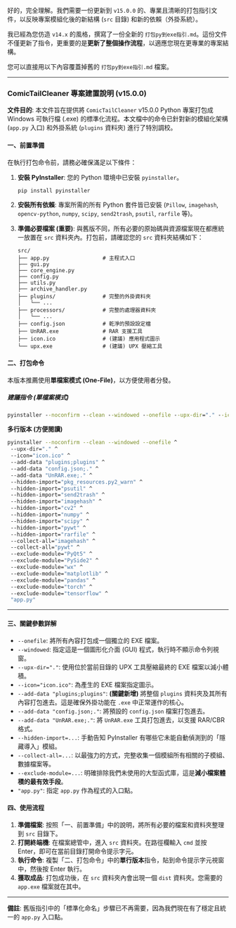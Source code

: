 好的，完全理解。我們需要一份更新到 `v15.0.0` 的、專業且清晰的打包指引文件，以反映專案模組化後的新結構 (`src` 目錄) 和新的依賴（外掛系統）。

我已經為您仿造 `v14.x` 的風格，撰寫了一份全新的 `打包py到exe指引.md`。這份文件不僅更新了指令，更重要的是**更新了整個操作流程**，以適應您現在更專業的專案結構。

您可以直接用以下內容覆蓋掉舊的 `打包py到exe指引.md` 檔案。

---

### **ComicTailCleaner 專案建置說明 (v15.0.0)**

**文件目的**: 本文件旨在提供將 `ComicTailCleaner` v15.0.0 Python 專案打包成 Windows 可執行檔 (.exe) 的標準化流程。本文檔中的命令已針對新的模組化架構 (`app.py` 入口) 和外掛系統 (`plugins` 資料夾) 進行了特別調校。

#### **一、前置準備**

在執行打包命令前，請務必確保滿足以下條件：

1.  **安裝 PyInstaller**: 您的 Python 環境中已安裝 `pyinstaller`。
    ```cmd
    pip install pyinstaller
    ```
2.  **安裝所有依賴**: 專案所需的所有 Python 套件皆已安裝 (`Pillow`, `imagehash`, `opencv-python`, `numpy`, `scipy`, `send2trash`, `psutil`, `rarfile` 等)。

3.  **準備必要檔案 (重要)**:
    與舊版不同，所有必要的原始碼與資源檔案現在都應統一放置在 `src` 資料夾內。打包前，請確認您的 `src` 資料夾結構如下：
    ```
    src/
    ├── app.py                 # 主程式入口
    ├── gui.py
    ├── core_engine.py
    ├── config.py
    ├── utils.py
    ├── archive_handler.py
    ├── plugins/               # 完整的外掛資料夾
    │   └── ...
    ├── processors/            # 完整的處理器資料夾
    │   └── ...
    ├── config.json            # 乾淨的預設設定檔
    ├── UnRAR.exe              # RAR 支援工具
    ├── icon.ico               # (建議) 應用程式圖示
    └── upx.exe                # (建議) UPX 壓縮工具
    ```

#### **二、打包命令**

本版本推薦使用**單檔案模式 (One-File)**，以方便使用者分發。

##### **建議指令 (單檔案模式)**

```cmd
pyinstaller --noconfirm --clean --windowed --onefile --upx-dir="." --icon="icon.ico" --add-data "plugins;plugins" --add-data "config.json;." --add-data "UnRAR.exe;." --hidden-import="pkg_resources.py2_warn" --hidden-import="psutil" --hidden-import="send2trash" --hidden-import="imagehash" --hidden-import="cv2" --hidden-import="numpy" --hidden-import="scipy" --hidden-import="pywt" --hidden-import="rarfile" --collect-all="imagehash" --collect-all="pywt" --exclude-module="PyQt5" --exclude-module="PySide2" --exclude-module="wx" --exclude-module="matplotlib" --exclude-module="pandas" --exclude-module="torch" --exclude-module="tensorflow" "app.py"
```

**多行版本 (方便閱讀)**
```bash
pyinstaller --noconfirm --clean --windowed --onefile ^
 --upx-dir="." ^
 --icon="icon.ico" ^
 --add-data "plugins;plugins" ^
 --add-data "config.json;." ^
 --add-data "UnRAR.exe;." ^
 --hidden-import="pkg_resources.py2_warn" ^
 --hidden-import="psutil" ^
 --hidden-import="send2trash" ^
 --hidden-import="imagehash" ^
 --hidden-import="cv2" ^
 --hidden-import="numpy" ^
 --hidden-import="scipy" ^
 --hidden-import="pywt" ^
 --hidden-import="rarfile" ^
 --collect-all="imagehash" ^
 --collect-all="pywt" ^
 --exclude-module="PyQt5" ^
 --exclude-module="PySide2" ^
 --exclude-module="wx" ^
 --exclude-module="matplotlib" ^
 --exclude-module="pandas" ^
 --exclude-module="torch" ^
 --exclude-module="tensorflow" ^
 "app.py"
```

---

#### **三、關鍵參數詳解**

*   `--onefile`: 將所有內容打包成一個獨立的 EXE 檔案。
*   `--windowed`: 指定這是一個圖形化介面 (GUI) 程式，執行時不顯示命令列視窗。
*   `--upx-dir="."`: 使用位於當前目錄的 UPX 工具壓縮最終的 EXE 檔案以減小體積。
*   `--icon="icon.ico"`: 為產生的 EXE 檔案指定圖示。
*   `--add-data "plugins;plugins"`: **(關鍵新增)** 將整個 `plugins` 資料夾及其所有內容打包進去。這是確保外掛功能在 `.exe` 中正常運作的核心。
*   `--add-data "config.json;."`: 將預設的 `config.json` 檔案打包進去。
*   `--add-data "UnRAR.exe;."`: 將 `UnRAR.exe` 工具打包進去，以支援 RAR/CBR 格式。
*   `--hidden-import=...`: 手動告知 PyInstaller 有哪些它未能自動偵測到的「隱藏導入」模組。
*   `--collect-all=...`: 以最強力的方式，完整收集一個模組所有相關的子模組、數據檔案等。
*   `--exclude-module=...`: 明確排除我們未使用的大型函式庫，這是**減小檔案體積的最有效手段**。
*   `"app.py"`: 指定 `app.py` 作為程式的入口點。

#### **四、使用流程**

1.  **準備檔案**: 按照「一、前置準備」中的說明，將所有必要的檔案和資料夾整理到 `src` 目錄下。
2.  **打開終端機**: 在檔案總管中，進入 `src` 資料夾。在路徑欄輸入 `cmd` 並按 Enter，即可在當前目錄打開命令提示字元。
3.  **執行命令**: 複製「二、打包命令」中的**單行版本**指令，貼到命令提示字元視窗中，然後按 Enter 執行。
4.  **獲取成品**: 打包成功後，在 `src` 資料夾內會出現一個 `dist` 資料夾。您需要的 `app.exe` 檔案就在其中。

---
**備註**: 舊版指引中的「標準化命名」步驟已不再需要，因為我們現在有了穩定且統一的 `app.py` 入口點。